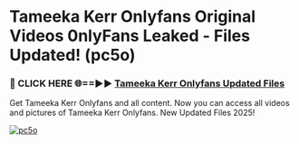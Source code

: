 # Tameeka Kerr Onlyfans Original Videos 0nlyFans Leaked - Files Updated! (pc5o)

<h3>🔴 CLICK HERE 🌐==►► <a href="https://tinyurl.com/x26r9saj" rel="nofollow">Tameeka Kerr Onlyfans Updated Files</a></h3>

Get Tameeka Kerr Onlyfans and all content. Now you can access all videos and pictures of Tameeka Kerr Onlyfans. New Updated Files 2025!

[![pc5o](https://i.imgur.com/LkgZPqh.gif)](https://tinyurl.com/x26r9saj)
